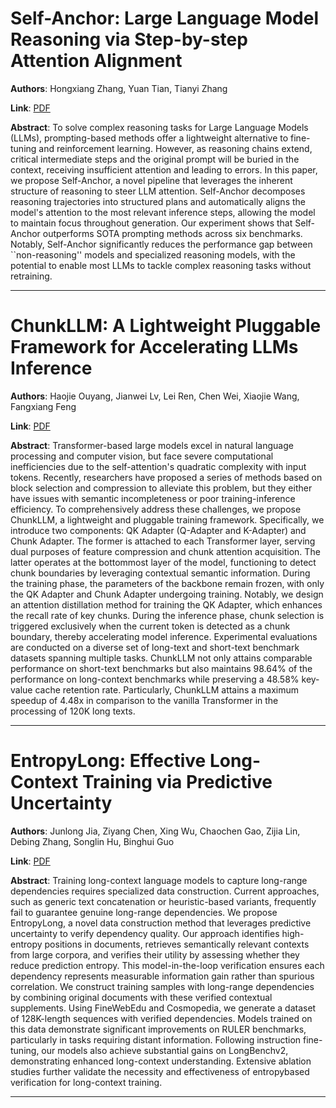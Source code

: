 # Self-Anchor: Large Language Model Reasoning via Step-by-step Attention Alignment 

**Authors**: Hongxiang Zhang, Yuan Tian, Tianyi Zhang  

**Link**: [PDF](https://arxiv.org/pdf/2510.03223)  

**Abstract**: To solve complex reasoning tasks for Large Language Models (LLMs), prompting-based methods offer a lightweight alternative to fine-tuning and reinforcement learning. However, as reasoning chains extend, critical intermediate steps and the original prompt will be buried in the context, receiving insufficient attention and leading to errors. In this paper, we propose Self-Anchor, a novel pipeline that leverages the inherent structure of reasoning to steer LLM attention. Self-Anchor decomposes reasoning trajectories into structured plans and automatically aligns the model's attention to the most relevant inference steps, allowing the model to maintain focus throughout generation. Our experiment shows that Self-Anchor outperforms SOTA prompting methods across six benchmarks. Notably, Self-Anchor significantly reduces the performance gap between ``non-reasoning'' models and specialized reasoning models, with the potential to enable most LLMs to tackle complex reasoning tasks without retraining. 

---
# ChunkLLM: A Lightweight Pluggable Framework for Accelerating LLMs Inference 

**Authors**: Haojie Ouyang, Jianwei Lv, Lei Ren, Chen Wei, Xiaojie Wang, Fangxiang Feng  

**Link**: [PDF](https://arxiv.org/pdf/2510.02361)  

**Abstract**: Transformer-based large models excel in natural language processing and computer vision, but face severe computational inefficiencies due to the self-attention's quadratic complexity with input tokens. Recently, researchers have proposed a series of methods based on block selection and compression to alleviate this problem, but they either have issues with semantic incompleteness or poor training-inference efficiency. To comprehensively address these challenges, we propose ChunkLLM, a lightweight and pluggable training framework. Specifically, we introduce two components: QK Adapter (Q-Adapter and K-Adapter) and Chunk Adapter. The former is attached to each Transformer layer, serving dual purposes of feature compression and chunk attention acquisition. The latter operates at the bottommost layer of the model, functioning to detect chunk boundaries by leveraging contextual semantic information. During the training phase, the parameters of the backbone remain frozen, with only the QK Adapter and Chunk Adapter undergoing training. Notably, we design an attention distillation method for training the QK Adapter, which enhances the recall rate of key chunks. During the inference phase, chunk selection is triggered exclusively when the current token is detected as a chunk boundary, thereby accelerating model inference. Experimental evaluations are conducted on a diverse set of long-text and short-text benchmark datasets spanning multiple tasks. ChunkLLM not only attains comparable performance on short-text benchmarks but also maintains 98.64% of the performance on long-context benchmarks while preserving a 48.58% key-value cache retention rate. Particularly, ChunkLLM attains a maximum speedup of 4.48x in comparison to the vanilla Transformer in the processing of 120K long texts. 

---
# EntropyLong: Effective Long-Context Training via Predictive Uncertainty 

**Authors**: Junlong Jia, Ziyang Chen, Xing Wu, Chaochen Gao, Zijia Lin, Debing Zhang, Songlin Hu, Binghui Guo  

**Link**: [PDF](https://arxiv.org/pdf/2510.02330)  

**Abstract**: Training long-context language models to capture long-range dependencies requires specialized data construction. Current approaches, such as generic text concatenation or heuristic-based variants, frequently fail to guarantee genuine long-range dependencies. We propose EntropyLong, a novel data construction method that leverages predictive uncertainty to verify dependency quality. Our approach identifies high-entropy positions in documents, retrieves semantically relevant contexts from large corpora, and verifies their utility by assessing whether they reduce prediction entropy. This model-in-the-loop verification ensures each dependency represents measurable information gain rather than spurious correlation. We construct training samples with long-range dependencies by combining original documents with these verified contextual supplements. Using FineWebEdu and Cosmopedia, we generate a dataset of 128K-length sequences with verified dependencies. Models trained on this data demonstrate significant improvements on RULER benchmarks, particularly in tasks requiring distant information. Following instruction fine-tuning, our models also achieve substantial gains on LongBenchv2, demonstrating enhanced long-context understanding. Extensive ablation studies further validate the necessity and effectiveness of entropybased verification for long-context training. 

---
